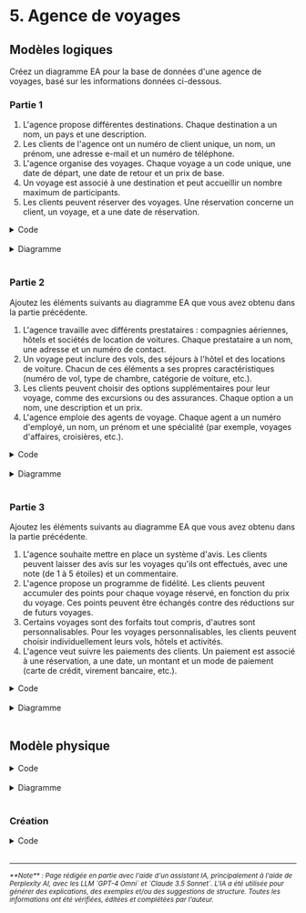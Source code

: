 # 5. Agence de voyages

## Modèles logiques

Créez un diagramme EA pour la base de données d'une agence de voyages, basé sur les informations données ci-dessous.

### Partie 1

1. L'agence propose différentes destinations. Chaque destination a un nom, un pays et une description.
2. Les clients de l'agence ont un numéro de client unique, un nom, un prénom, une adresse e-mail et un numéro de
   téléphone.
3. L'agence organise des voyages. Chaque voyage a un code unique, une date de départ, une date de retour et un prix de
   base.
4. Un voyage est associé à une destination et peut accueillir un nombre maximum de participants.
5. Les clients peuvent réserver des voyages. Une réservation concerne un client, un voyage, et a une date de
   réservation.

<details>
    <summary>Code</summary>
    
```sql
@startuml
entity Destination {
  * id : integer
  --
  nom : string
  pays : string
  description : string
}

entity Client {
  * numero_client : string
  --
  nom : string
  prenom : string
  email : string
  telephone : string
}

entity Voyage {
  * code : string
  --
  date_depart : date
  date_retour : date
  prix_base : decimal
  nombre_max_participants : integer
}

entity Reservation {
  * id : integer
  --
  date_reservation : date
}

Voyage "1" -- "1" Destination : concerne
Client "1" -- "*" Reservation
Voyage "1" -- "*" Reservation
@enduml
```
</details>
<br>
<details>
   <summary>Diagramme</summary>
   <img src="../../../images/05-voyages-1.png">
</details>
<br>

### Partie 2

Ajoutez les éléments suivants au diagramme EA que vous avez obtenu dans la partie précédente.

1. L'agence travaille avec différents prestataires : compagnies aériennes, hôtels et sociétés de location de voitures.
   Chaque prestataire a un nom, une adresse et un numéro de contact.
2. Un voyage peut inclure des vols, des séjours à l'hôtel et des locations de voiture. Chacun de ces éléments a ses
   propres caractéristiques (numéro de vol, type de chambre, catégorie de voiture, etc.).
3. Les clients peuvent choisir des options supplémentaires pour leur voyage, comme des excursions ou des assurances.
   Chaque option a un nom, une description et un prix.
4. L'agence emploie des agents de voyage. Chaque agent a un numéro d'employé, un nom, un prénom et une spécialité (par
   exemple, voyages d'affaires, croisières, etc.).

<details>
    <summary>Code</summary>
    
```sql
@startuml
entity Destination {
  * id : integer
  --
  nom : string
  pays : string
  description : string
}

entity Client {
  * numero_client : string
  --
  nom : string
  prenom : string
  email : string
  telephone : string
}

entity Voyage {
  * code : string
  --
  date_depart : date
  date_retour : date
  prix_base : decimal
  nombre_max_participants : integer
}

entity Reservation {
  * id : integer
  --
  date_reservation : date
}

Voyage "1" -- "1" Destination : concerne
Client "1" -- "*" Reservation
Voyage "1" -- "*" Reservation

entity Prestataire {
  * id : integer
  --
  nom : string
  adresse : string
  numero_contact : string
  type : enum {compagnie_aerienne, hotel, location_voiture}
}

entity Vol {
  * numero_vol : string
}

entity Sejour {
  * id : integer
  --
  type_chambre : string
}

entity LocationVoiture {
  * id : integer
  --
  categorie_voiture : string
}

entity Option {
  * id : integer
  --
  nom : string
  description : string
  prix : decimal
}

entity AgentVoyage {
  * numero_employe : string
  --
  nom : string
  prenom : string
  specialite : string
}

Voyage "*" -- "*" Prestataire : utilise
Voyage "1" -- "*" Vol
Voyage "1" -- "*" Sejour
Voyage "1" -- "*" LocationVoiture
Voyage "*" -- "*" Option : propose
AgentVoyage "*" -- "*" Voyage : gere
@enduml
```
</details>
<br>
<details>
   <summary>Diagramme</summary>
   <img src="../../../images/05-voyages-2.png">
</details>
<br>

### Partie 3

Ajoutez les éléments suivants au diagramme EA que vous avez obtenu dans la partie précédente.

1. L'agence souhaite mettre en place un système d'avis. Les clients peuvent laisser des avis sur les voyages qu'ils ont
   effectués, avec une note (de 1 à 5 étoiles) et un commentaire.
2. L'agence propose un programme de fidélité. Les clients peuvent accumuler des points pour chaque voyage réservé, en
   fonction du prix du voyage. Ces points peuvent être échangés contre des réductions sur de futurs voyages.
3. Certains voyages sont des forfaits tout compris, d'autres sont personnalisables. Pour les voyages personnalisables,
   les clients peuvent choisir individuellement leurs vols, hôtels et activités.
4. L'agence veut suivre les paiements des clients. Un paiement est associé à une réservation, a une date, un montant et
   un mode de paiement (carte de crédit, virement bancaire, etc.).

<details>
    <summary>Code</summary>
    
```sql
@startuml
entity Destination {
  * id : integer
  --
  nom : string
  pays : string
  description : string
}

entity Client {
  * numero_client : string
  --
  nom : string
  prenom : string
  email : string
  telephone : string
}

entity Voyage {
  * code : string
  --
  date_depart : date
  date_retour : date
  prix_base : decimal
  nombre_max_participants : integer
}

entity Reservation {
  * id : integer
  --
  date_reservation : date
}

Voyage "1" -- "1" Destination : concerne
Client "1" -- "*" Reservation
Voyage "1" -- "*" Reservation

entity Prestataire {
  * id : integer
  --
  nom : string
  adresse : string
  numero_contact : string
  type : enum {compagnie_aerienne, hotel, location_voiture}
}

entity Vol {
  * numero_vol : string
}

entity Sejour {
  * id : integer
  --
  type_chambre : string
}

entity LocationVoiture {
  * id : integer
  --
  categorie_voiture : string
}

entity Option {
  * id : integer
  --
  nom : string
  description : string
  prix : decimal
}

entity AgentVoyage {
  * numero_employe : string
  --
  nom : string
  prenom : string
  specialite : string
}

Voyage "*" -- "*" Prestataire : utilise
Voyage "1" -- "*" Vol
Voyage "1" -- "*" Sejour
Voyage "1" -- "*" LocationVoiture
Voyage "*" -- "*" Option : propose
AgentVoyage "*" -- "*" Voyage : gere

entity Avis {
  * id : integer
  --
  note : integer
  commentaire : string
}

entity PointsFidelite {
  * id : integer
  --
  points : integer
}

entity VoyagePersonnalise {
  * id : integer
}

entity Paiement {
  * id : integer
  --
  date : date
  montant : decimal
  mode_paiement : string
}

Client "1" -- "*" Avis
Voyage "1" -- "*" Avis
Client "1" -- "*" PointsFidelite
Voyage "1" -- "*" PointsFidelite : genere
Client "1" -- "*" VoyagePersonnalise
Vol "*" -- "*" VoyagePersonnalise
Sejour "*" -- "*" VoyagePersonnalise
LocationVoiture "*" -- "*" VoyagePersonnalise
Option "*" -- "*" VoyagePersonnalise
Reservation "1" -- "*" Paiement
@enduml
```
</details>
<br>
<details>
   <summary>Diagramme</summary>
   <img src="../../../images/05-voyages-3.png">
</details>
<br>

## Modèle physique

<details>
    <summary>Code</summary>
    
```plantuml
@startuml
!define TABLE(name,desc) class name as "desc" << (T,#FFAAAA) >>
!define PK(x) <u>x</u>
!define FK(x) <i>x</i>
hide empty methods
hide empty fields

TABLE(Destination, "Destination") {
    PK(id) : integer
    nom : string
    pays : string
    description : text
}

TABLE(Client, "Client") {
    PK(id) : integer
    numero_client : string
    nom : string
    prenom : string
    email : string
    telephone : string
}

TABLE(Voyage, "Voyage") {
    PK(id) : integer
    code : string
    date_depart : date
    date_retour : date
    prix_base : decimal
    nombre_max_participants : integer
    FK(destination_id) : integer
}

TABLE(Reservation, "Reservation") {
    PK(id) : integer
    date_reservation : date
    FK(client_id) : integer
    FK(voyage_id) : integer
}

TABLE(Prestataire, "Prestataire") {
    PK(id) : integer
    nom : string
    adresse : text
    numero_contact : string
    type : type_prestataire
}

TABLE(Vol, "Vol") {
    PK(id) : integer
    numero_vol : string
    FK(voyage_id) : integer
    FK(prestataire_id) : integer
}

TABLE(Sejour, "Sejour") {
    PK(id) : integer
    type_chambre : string
    FK(voyage_id) : integer
    FK(prestataire_id) : integer
}

TABLE(LocationVoiture, "LocationVoiture") {
    PK(id) : integer
    categorie_voiture : string
    FK(voyage_id) : integer
    FK(prestataire_id) : integer
}

TABLE(Option, "Option") {
    PK(id) : integer
    nom : string
    description : text
    prix : decimal
}

TABLE(VoyageOption, "VoyageOption") {
    PK(FK(voyage_id)) : integer
    PK(FK(option_id)) : integer
}

TABLE(AgentVoyage, "AgentVoyage") {
    PK(id) : integer
    numero_employe : string
    nom : string
    prenom : string
    specialite : string
}

TABLE(Avis, "Avis") {
    PK(id) : integer
    note : integer
    commentaire : text
    FK(client_id) : integer
    FK(voyage_id) : integer
}

TABLE(PointsFidelite, "PointsFidelite") {
    PK(id) : integer
    points : integer
    FK(client_id) : integer
    FK(voyage_id) : integer
}

TABLE(VoyagePersonnalise, "VoyagePersonnalise") {
    PK(id) : integer
    FK(client_id) : integer
}

TABLE(VoyagePersonnaliseVol, "VoyagePersonnaliseVol") {
    PK(FK(voyage_personnalise_id)) : integer
    PK(FK(vol_id)) : integer
}

TABLE(VoyagePersonnaliseSejour, "VoyagePersonnaliseSejour") {
    PK(FK(voyage_personnalise_id)) : integer
    PK(FK(sejour_id)) : integer
}

TABLE(VoyagePersonnaliseLocationVoiture, "VoyagePersonnaliseLocationVoiture") {
    PK(FK(voyage_personnalise_id)) : integer
    PK(FK(location_voiture_id)) : integer
}

TABLE(VoyagePersonnaliseOption, "VoyagePersonnaliseOption") {
    PK(FK(voyage_personnalise_id)) : integer
    PK(FK(option_id)) : integer
}

TABLE(Paiement, "Paiement") {
    PK(id) : integer
    date : date
    montant : decimal
    mode_paiement : string
    FK(reservation_id) : integer
}

Destination "1" -- "*" Voyage
Client "1" -- "*" Reservation
Voyage "1" -- "*" Reservation
Prestataire "1" -- "*" Vol
Prestataire "1" -- "*" Sejour
Prestataire "1" -- "*" LocationVoiture
Voyage "1" -- "*" Vol
Voyage "1" -- "*" Sejour
Voyage "1" -- "*" LocationVoiture
Voyage "1" -- "*" VoyageOption
Option "1" -- "*" VoyageOption
Client "1" -- "*" Avis
Voyage "1" -- "*" Avis
Client "1" -- "*" PointsFidelite
Voyage "1" -- "*" PointsFidelite
Client "1" -- "*" VoyagePersonnalise
VoyagePersonnalise "1" -- "*" VoyagePersonnaliseVol
VoyagePersonnalise "1" -- "*" VoyagePersonnaliseSejour
VoyagePersonnalise "1" -- "*" VoyagePersonnaliseLocationVoiture
VoyagePersonnalise "1" -- "*" VoyagePersonnaliseOption
Vol "1" -- "*" VoyagePersonnaliseVol
Sejour "1" -- "*" VoyagePersonnaliseSejour
LocationVoiture "1" -- "*" VoyagePersonnaliseLocationVoiture
Option "1" -- "*" VoyagePersonnaliseOption
Reservation "1" -- "*" Paiement
@enduml
```
</details>
<br>
<details>
   <summary>Diagramme</summary>
   <img src="../../../images/05-voyages-4.png">
</details>
<br>

### Création

<details>
    <summary>Code</summary>
    
```sql
-- Création des types enum
CREATE TYPE type_prestataire AS ENUM ('compagnie_aerienne', 'hotel', 'location_voiture');

-- Création des tables
CREATE TABLE Destination (
    id INTEGER GENERATED BY DEFAULT AS IDENTITY PRIMARY KEY,
    nom VARCHAR(100) NOT NULL,
    pays VARCHAR(100) NOT NULL,
    description TEXT
);

CREATE TABLE Client (
    id INTEGER GENERATED BY DEFAULT AS IDENTITY PRIMARY KEY,
    numero_client VARCHAR(50) UNIQUE NOT NULL,
    nom VARCHAR(100) NOT NULL,
    prenom VARCHAR(100) NOT NULL,
    email VARCHAR(100) UNIQUE NOT NULL,
    telephone VARCHAR(20)
);

CREATE TABLE Voyage (
    id INTEGER GENERATED BY DEFAULT AS IDENTITY PRIMARY KEY,
    code VARCHAR(50) UNIQUE NOT NULL,
    date_depart DATE NOT NULL,
    date_retour DATE NOT NULL,
    prix_base DECIMAL(10, 2) NOT NULL,
    nombre_max_participants INTEGER,
    destination_id INTEGER NOT NULL REFERENCES Destination(id)
);

CREATE TABLE Reservation (
    id INTEGER GENERATED BY DEFAULT AS IDENTITY PRIMARY KEY,
    date_reservation DATE NOT NULL,
    client_id INTEGER NOT NULL REFERENCES Client(id),
    voyage_id INTEGER NOT NULL REFERENCES Voyage(id)
);

CREATE TABLE Prestataire (
    id INTEGER GENERATED BY DEFAULT AS IDENTITY PRIMARY KEY,
    nom VARCHAR(100) NOT NULL,
    adresse TEXT,
    numero_contact VARCHAR(20),
    type type_prestataire NOT NULL
);

CREATE TABLE Vol (
    id INTEGER GENERATED BY DEFAULT AS IDENTITY PRIMARY KEY,
    numero_vol VARCHAR(20) NOT NULL,
    voyage_id INTEGER NOT NULL REFERENCES Voyage(id),
    prestataire_id INTEGER NOT NULL REFERENCES Prestataire(id)
);

CREATE TABLE Sejour (
    id INTEGER GENERATED BY DEFAULT AS IDENTITY PRIMARY KEY,
    type_chambre VARCHAR(50) NOT NULL,
    voyage_id INTEGER NOT NULL REFERENCES Voyage(id),
    prestataire_id INTEGER NOT NULL REFERENCES Prestataire(id)
);

CREATE TABLE LocationVoiture (
    id INTEGER GENERATED BY DEFAULT AS IDENTITY PRIMARY KEY,
    categorie_voiture VARCHAR(50) NOT NULL,
    voyage_id INTEGER NOT NULL REFERENCES Voyage(id),
    prestataire_id INTEGER NOT NULL REFERENCES Prestataire(id)
);

CREATE TABLE Option (
    id INTEGER GENERATED BY DEFAULT AS IDENTITY PRIMARY KEY,
    nom VARCHAR(100) NOT NULL,
    description TEXT,
    prix DECIMAL(10, 2) NOT NULL
);

CREATE TABLE VoyageOption (
    voyage_id INTEGER REFERENCES Voyage(id),
    option_id INTEGER REFERENCES Option(id),
    PRIMARY KEY (voyage_id, option_id)
);

CREATE TABLE AgentVoyage (
    id INTEGER GENERATED BY DEFAULT AS IDENTITY PRIMARY KEY,
    numero_employe VARCHAR(50) UNIQUE NOT NULL,
    nom VARCHAR(100) NOT NULL,
    prenom VARCHAR(100) NOT NULL,
    specialite VARCHAR(100)
);

CREATE TABLE Avis (
    id INTEGER GENERATED BY DEFAULT AS IDENTITY PRIMARY KEY,
    note INTEGER CHECK (note BETWEEN 1 AND 5),
    commentaire TEXT,
    client_id INTEGER NOT NULL REFERENCES Client(id),
    voyage_id INTEGER NOT NULL REFERENCES Voyage(id)
);

CREATE TABLE PointsFidelite (
    id INTEGER GENERATED BY DEFAULT AS IDENTITY PRIMARY KEY,
    points INTEGER NOT NULL,
    client_id INTEGER NOT NULL REFERENCES Client(id),
    voyage_id INTEGER NOT NULL REFERENCES Voyage(id)
);

CREATE TABLE VoyagePersonnalise (
    id INTEGER GENERATED BY DEFAULT AS IDENTITY PRIMARY KEY,
    client_id INTEGER NOT NULL REFERENCES Client(id)
);

CREATE TABLE VoyagePersonnaliseVol (
    voyage_personnalise_id INTEGER REFERENCES VoyagePersonnalise(id),
    vol_id INTEGER REFERENCES Vol(id),
    PRIMARY KEY (voyage_personnalise_id, vol_id)
);

CREATE TABLE VoyagePersonnaliseSejour (
    voyage_personnalise_id INTEGER REFERENCES VoyagePersonnalise(id),
    sejour_id INTEGER REFERENCES Sejour(id),
    PRIMARY KEY (voyage_personnalise_id, sejour_id)
);

CREATE TABLE VoyagePersonnaliseLocationVoiture (
    voyage_personnalise_id INTEGER REFERENCES VoyagePersonnalise(id),
    location_voiture_id INTEGER REFERENCES LocationVoiture(id),
    PRIMARY KEY (voyage_personnalise_id, location_voiture_id)
);

CREATE TABLE VoyagePersonnaliseOption (
    voyage_personnalise_id INTEGER REFERENCES VoyagePersonnalise(id),
    option_id INTEGER REFERENCES Option(id),
    PRIMARY KEY (voyage_personnalise_id, option_id)
);

CREATE TABLE Paiement (
    id INTEGER GENERATED BY DEFAULT AS IDENTITY PRIMARY KEY,
    date DATE NOT NULL,
    montant DECIMAL(10, 2) NOT NULL,
    mode_paiement VARCHAR(50) NOT NULL,
    reservation_id INTEGER NOT NULL REFERENCES Reservation(id)
);

CREATE TABLE VoyageOption (
    voyage_id INTEGER REFERENCES Voyage(id),
    option_id INTEGER REFERENCES Option(id),
    PRIMARY KEY (voyage_id, option_id)
);
```
</details>
<br>


-------
<small>
   <cite>
      **Note** : Page rédigée en partie avec l'aide d'un assistant IA, principalement
      à l'aide de Perplexity AI, avec les LLM `GPT-4 Omni` et `Claude 3.5 Sonnet`. L'IA
      a été utilisée pour générer des explications, des exemples et/ou des suggestions de
      structure. Toutes les informations ont été vérifiées, éditées et complétées par
      l'auteur.
   </cite>
</small>